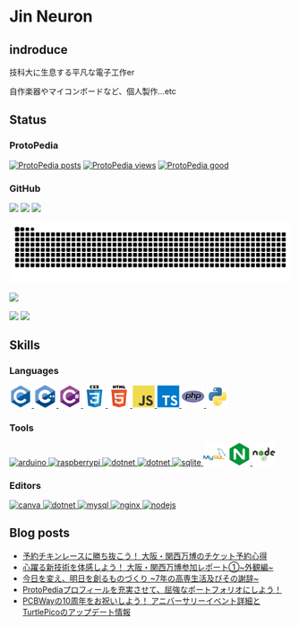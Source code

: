 # Jin Neuron

## indroduce

技科大に生息する平凡な電子工作er

自作楽器やマイコンボードなど、個人製作...etc

## Status

### ProtoPedia

[![ProtoPedia posts](https://vercel-serverless-functions-henna.vercel.app/api/protopedia?username=jin_neuron&post=true)](https://protopedia.net/prototyper/jin_neuron)
[![ProtoPedia views](https://vercel-serverless-functions-henna.vercel.app/api/protopedia?username=jin_neuron&view=true)](https://protopedia.net/prototyper/jin_neuron)
[![ProtoPedia good](https://vercel-serverless-functions-henna.vercel.app/api/protopedia?username=jin_neuron&good=true)](https://protopedia.net/prototyper/jin_neuron)

### GitHub

![](https://komarev.com/ghpvc/?username=jin-neuron)
![](https://img.shields.io/github/followers/jin-neuron?label=follow&style=flat)
![](https://img.shields.io/github/stars/jin-neuron?style=flat)

![](https://raw.githubusercontent.com/Jin-Neuron/Jin-Neuron/output/github-contribution-grid-snake-dark.svg)

![](http://github-profile-summary-cards.vercel.app/api/cards/profile-details?username=jin-neuron&theme=github_dark)

![](http://github-profile-summary-cards.vercel.app/api/cards/repos-per-language?username=jin-neuron&theme=github_dark)
![](http://github-profile-summary-cards.vercel.app/api/cards/stats?username=jin-neuron&theme=github_dark)

## Skills

### Languages

<p align="left"> <a href="https://www.cprogramming.com/" target="_blank" rel="noreferrer"> <img src="https://raw.githubusercontent.com/devicons/devicon/master/icons/c/c-original.svg" alt="c" width="40" height="40"/> </a> <a href="https://www.w3schools.com/cpp/" target="_blank" rel="noreferrer"> <img src="https://raw.githubusercontent.com/devicons/devicon/master/icons/cplusplus/cplusplus-original.svg" alt="cplusplus" width="40" height="40"/> </a> <a href="https://www.w3schools.com/cs/" target="_blank" rel="noreferrer"> <img src="https://raw.githubusercontent.com/devicons/devicon/master/icons/csharp/csharp-original.svg" alt="csharp" width="40" height="40"/> </a> <a href="https://www.w3schools.com/css/" target="_blank" rel="noreferrer"> <img src="https://raw.githubusercontent.com/devicons/devicon/master/icons/css3/css3-original-wordmark.svg" alt="css3" width="40" height="40"/> </a> <a href="https://www.w3.org/html/" target="_blank" rel="noreferrer"> <img src="https://raw.githubusercontent.com/devicons/devicon/master/icons/html5/html5-original-wordmark.svg" alt="html5" width="40" height="40"/> </a> <a href="https://developer.mozilla.org/en-US/docs/Web/JavaScript" target="_blank" rel="noreferrer"> <img src="https://raw.githubusercontent.com/devicons/devicon/master/icons/javascript/javascript-original.svg" alt="javascript" width="40" height="40"/> </a> <a href="https://www.typescriptlang.org/" target="_blank" rel="noreferrer"> <img src="https://raw.githubusercontent.com/devicons/devicon/master/icons/typescript/typescript-original.svg" alt="typescript" width="40" height="40"/> </a> <a href="https://www.php.net" target="_blank" rel="noreferrer"> <img src="https://raw.githubusercontent.com/devicons/devicon/master/icons/php/php-original.svg" alt="php" width="40" height="40"/> </a> <a href="https://www.python.org" target="_blank" rel="noreferrer"> <img src="https://raw.githubusercontent.com/devicons/devicon/master/icons/python/python-original.svg" alt="python" width="40" height="40"/> </a> </p>

### Tools

<p align="left"> <a href="https://www.arduino.cc/" target="_blank" rel="noreferrer"> <img src="https://cdn.worldvectorlogo.com/logos/arduino-1.svg" alt="arduino" width="40" height="40"/> </a> <a href="https://www.raspberrypi.com/" target="_blank" rel="noreferrer"> <img src="https://cdn.jsdelivr.net/gh/devicons/devicon@latest/icons/raspberrypi/raspberrypi-plain.svg" alt="raspberrypi" width="40" height="40"/> </a> <a href="https://jp.ubuntu.com/" target="_blank" rel="noreferrer"> <img src="https://cdn.jsdelivr.net/gh/devicons/devicon@latest/icons/ubuntu/ubuntu-original.svg" alt="dotnet" width="40" height="40"/> </a> <a href="https://dotnet.microsoft.com/" target="_blank" rel="noreferrer"> <img src="https://cdn.jsdelivr.net/gh/devicons/devicon@latest/icons/dotnetcore/dotnetcore-original.svg" alt="dotnet" width="40" height="40"/> </a> <a href="https://www.mysql.com/" target="_blank" rel="noreferrer"> <a href="https://https://www.sqlite.org/" target="_blank" rel="noreferrer"> <img src="https://cdn.jsdelivr.net/gh/devicons/devicon@latest/icons/sqlite/sqlite-original-wordmark.svg" alt="sqlite" width="40" height="40"/> </a> <img src="https://raw.githubusercontent.com/devicons/devicon/master/icons/mysql/mysql-original-wordmark.svg" alt="mysql" width="40" height="40"/> </a> <a href="https://www.nginx.com" target="_blank" rel="noreferrer"> <img src="https://raw.githubusercontent.com/devicons/devicon/master/icons/nginx/nginx-original.svg" alt="nginx" width="40" height="40"/> </a> <a href="https://nodejs.org" target="_blank" rel="noreferrer"> <img src="https://raw.githubusercontent.com/devicons/devicon/master/icons/nodejs/nodejs-original-wordmark.svg" alt="nodejs" width="40" height="40"/> </a> </p>

### Editors

<p align="left"> <a href="https://www.canva.com/" target="_blank" rel="noreferrer"> <img src="https://cdn.jsdelivr.net/gh/devicons/devicon@latest/icons/canva/canva-original.svg" alt="canva" width="40" height="40"/> </a> <a href="https://code.visualstudio.com/" target="_blank" rel="noreferrer"> <img src="https://cdn.jsdelivr.net/gh/devicons/devicon@latest/icons/visualstudio/visualstudio-original.svg" alt="dotnet" width="40" height="40"/> </a> <a href="https://www.vim.org/" target="_blank" rel="noreferrer"> <img src="https://cdn.jsdelivr.net/gh/devicons/devicon@latest/icons/vim/vim-original.svg" alt="mysql" width="40" height="40"/> </a> <a href="https://wordpress.com/ja/" target="_blank" rel="noreferrer"> <img src="https://cdn.jsdelivr.net/gh/devicons/devicon@latest/icons/wordpress/wordpress-plain.svg" alt="nginx" width="40" height="40"/> </a> <a href="https://inkscape.org/ja/" target="_blank" rel="noreferrer"> <img src="https://cdn.jsdelivr.net/gh/devicons/devicon@latest/icons/inkscape/inkscape-original.svg" alt="nodejs" width="40" height="40"/> </a> </p>

## Blog posts
<!-- BLOG-POST-LIST:START -->
- [予約チキンレースに勝ち抜こう！ 大阪・関西万博のチケット予約心得](https://jinproduction.work/other/expo2025/let-us-reserve)
- [心躍る新技術を体感しよう！ 大阪・関西万博参加レポート①~外観編~](https://jinproduction.work/other/expo2025/joined-report-exterior)
- [今日を変え、明日を創るものづくり ~7年の高専生活及びその謝辞~](https://jinproduction.work/other/blog/thanks-for-all-of-my-friends)
- [ProtoPediaプロフィールを充実させて、屈強なポートフォリオにしよう！](https://jinproduction.work/other/blog/protopedia-profile-portfoliio)
- [PCBWayの10周年をお祝いしよう！ アニバーサリーイベント詳細とTurtlePicoのアップデート情報](https://jinproduction.work/work/turtlepicokit/pcbway-10th-turtlepico-new)
<!-- BLOG-POST-LIST:END -->
